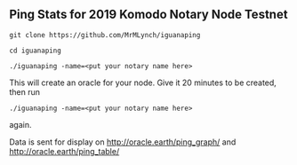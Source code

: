 ## Ping Stats for 2019 Komodo Notary Node Testnet 

`git clone https://github.com/MrMLynch/iguanaping`

`cd iguanaping`

`./iguanaping -name=<put your notary name here>`

This will create an oracle for your node. Give it 20 minutes to be created, then run 

`./iguanaping -name=<put your notary name here>`

again.

Data is sent for display on http://oracle.earth/ping_graph/ and http://oracle.earth/ping_table/
